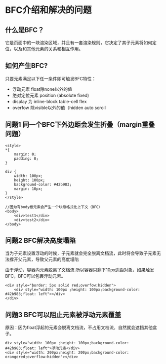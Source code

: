 # BFC介绍和解决的问题

## 什么是BFC？
它是页面中的一块渲染区域，并且有一套渲染规则，它决定了其子元素将如何定位，以及和其他元素的关系和相互作用。

## 如何产生BFC?
只要元素满足以下任一条件即可触发BFC特性：

- 浮动元素 float除none以外的值
- 绝对定位元素 position (absolute  fixed)
- display 为 inline-block table-cell flex
- overfow 除visible以外的值（hidden auto scroll


## 问题1 同一个BFC下外边距会发生折叠（margin重叠问题）

```angular2
<style>
*{
    margin: 0;
    padding: 0;
}

div {
    width: 100px;
    height: 100px;
    background-color: #42b983;
    margin: 10px;
}
</style>

//因为有body根元素会产生一个块级格式化上下文（BFC）
<body>
    <div>test1</div>
    <div>test2</div>
</body>
```

## 问题2 BFC解决高度塌陷

当为子元素设置浮动的时候，子元素就会完全脱离文档流，此时将会导致子元素无法撑开父元素，导致父元素的高度塌陷

由于浮动，容器内元素脱离了文档流 所以容器只剩下10px边距对象，如果触发BFC，BFC可以包裹浮动元素。
```angular2
<div style="border: 5px solid red;overfow:hidden">
    <div style="width: 100px ;height: 100px;background-color: #42b983;float: left"></div>
</div>
```


## 问题3 BFC可以阻止元素被浮动元素覆盖

原因：因为float浮起的元素会脱离文档流，不占用文档流，自然就会遮挡其他盒子。

```angular2
div style="width: 100px ;height: 100px;background-color: #42b983;float: left">浮动元素</div>
<div style="width: 200px;height: 200px;background-color: orangered;overflow:hidden"></div>
```
